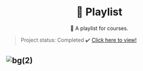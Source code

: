 <h1 align="center">
    <a">🔗 Playlist</a>
</h1>
<p align="center">🚀 A playlist for courses.</p>

> Project status: Completed :heavy_check_mark: [Click here to view!](https://resplendent-liger-a99762.netlify.app/)

## ![bg(2)](https://user-images.githubusercontent.com/56550632/167311962-f801970e-f9e6-4987-bcb8-58fec7e5f60a.jpg)
